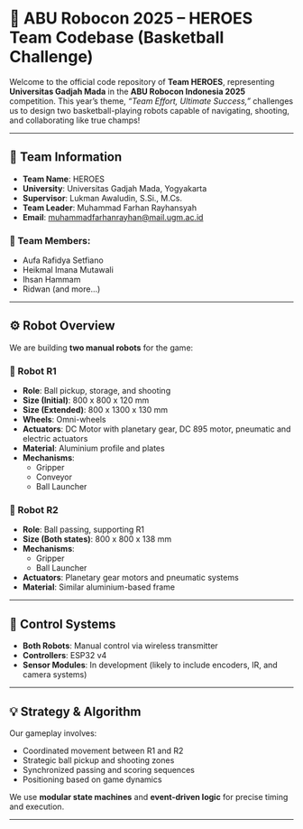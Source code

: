# 🏀 ABU Robocon 2025 – HEROES Team Codebase (Basketball Challenge)

Welcome to the official code repository of **Team HEROES**, representing **Universitas Gadjah Mada** in the **ABU Robocon Indonesia 2025** competition. This year’s theme, *“Team Effort, Ultimate Success,”* challenges us to design two basketball-playing robots capable of navigating, shooting, and collaborating like true champs!

---

## 📌 Team Information

- **Team Name**: HEROES  
- **University**: Universitas Gadjah Mada, Yogyakarta  
- **Supervisor**: Lukman Awaludin, S.Si., M.Cs.  
- **Team Leader**: Muhammad Farhan Rayhansyah  
- **Email**: muhammadfarhanrayhan@mail.ugm.ac.id

### 👥 Team Members:
- Aufa Rafidya Setfiano  
- Heikmal Imana Mutawali  
- Ihsan Hammam  
- Ridwan (and more...)

---

## ⚙️ Robot Overview

We are building **two manual robots** for the game:

### 🤖 Robot R1
- **Role**: Ball pickup, storage, and shooting  
- **Size (Initial)**: 800 x 800 x 120 mm  
- **Size (Extended)**: 800 x 1300 x 130 mm  
- **Wheels**: Omni-wheels  
- **Actuators**: DC Motor with planetary gear, DC 895 motor, pneumatic and electric actuators  
- **Material**: Aluminium profile and plates  
- **Mechanisms**:
  - Gripper
  - Conveyor
  - Ball Launcher

### 🤖 Robot R2
- **Role**: Ball passing, supporting R1  
- **Size (Both states)**: 800 x 800 x 138 mm  
- **Mechanisms**:
  - Gripper
  - Ball Launcher
- **Actuators**: Planetary gear motors and pneumatic systems  
- **Material**: Similar aluminium-based frame  

---

## 🧠 Control Systems

- **Both Robots**: Manual control via wireless transmitter  
- **Controllers**: ESP32 v4
- **Sensor Modules**: In development (likely to include encoders, IR, and camera systems)

---

## 💡 Strategy & Algorithm

Our gameplay involves:
- Coordinated movement between R1 and R2
- Strategic ball pickup and shooting zones
- Synchronized passing and scoring sequences
- Positioning based on game dynamics

We use **modular state machines** and **event-driven logic** for precise timing and execution.

---

